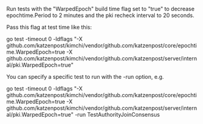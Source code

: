 Run tests with the "WarpedEpoch" build time flag set to "true" to decrease epochtime.Period to 2 minutes and the pki recheck interval to 20 seconds.

Pass this flag at test time like this:

  go test -timeout 0 -ldflags "-X github.com/katzenpost/kimchi/vendor/github.com/katzenpost/core/epochtime.WarpedEpoch=true -X github.com/katzenpost/kimchi/vendor/github.com/katzenpost/server/internal/pki.WarpedEpoch=true"

You can specify a specific test to run with the -run option, e.g.

  go test -timeout 0 -ldflags "-X github.com/katzenpost/kimchi/vendor/github.com/katzenpost/core/epochtime.WarpedEpoch=true -X github.com/katzenpost/kimchi/vendor/github.com/katzenpost/server/internal/pki.WarpedEpoch=true" -run TestAuthorityJoinConsensus
